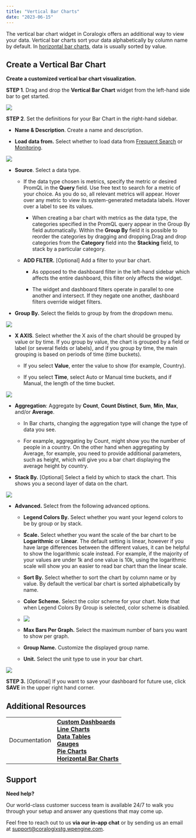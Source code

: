 ```yaml
---
title: "Vertical Bar Charts"
date: "2023-06-15"
---
```


The vertical bar chart widget in Coralogix offers an additional way to view your data. Vertical bar charts sort your data alphabetically by column name by default. In [horizontal bar charts](https://coralogixstg.wpengine.com/docs/horizontal-bar-charts/), data is usually sorted by value.

## Create a Vertical Bar Chart

**Create a customized vertical bar chart visualization.**

**STEP 1**. Drag and drop the **Vertical Bar Chart** widget from the left-hand side bar to get started.

![](images/Custom-Dashboards-Vertical-Bar-Chart-Add-Widget.png)

**STEP 2**. Set the definitions for your Bar Chart in the right-hand sidebar.

- **Name & Description**. Create a name and description.

- **Load data from.** Select whether to load data from [Frequent Search](https://coralogixstg.wpengine.com/docs/optimize-log-management-costs/#frequent-search-data-high-priority) or [Monitoring](https://coralogixstg.wpengine.com/docs/optimize-log-management-costs/#monitoring-data-medium-priority).

![](images/Frequent-Search-Monitoring.png)

- **Source**. Select a data type.
    
    - If the data type chosen is metrics, specify the metric or desired PromQL in the **Query** field. Use free text to search for a metric of your choice. As you do so, all relevant metrics will appear. Hover over any metric to view its system-generated metadata labels. Hover over a label to see its values.
        - When creating a bar chart with metrics as the data type, the categories specified in the PromQL query appear in the Group By field automatically. Within the **Group By** field it is possible to reorder the categories by dragging and dropping.Drag and drop categories from the **Category** field into the **Stacking** field, to stack by a particular category.
    
    - **ADD FILTER.** \[Optional\] Add a filter to your bar chart.
        - As opposed to the dashboard filter in the left-hand sidebar which affects the entire dashboard, this filter only affects the widget.
        
        - The widget and dashboard filters operate in parallel to one another and intersect. If they negate one another, dashboard filters override widget filters.

- **Group By.** Select the fields to group by from the dropdown menu.

![](images/Vertical-Bar-Chart-with-Load-Data-From.png)

- **X AXIS**. Select whether the X axis of the chart should be grouped by value or by time. If you group by value, the chart is grouped by a field or label (or several fields or labels), and if you group by time, the main grouping is based on periods of time (time buckets).
    - If you select **Value**, enter the value to show (for example, Country).
    
    - If you select **Time**, select Auto or Manual time buckets, and if Manual, the length of the time bucket.

![](images/Vertical-Bar-Chart-By-Time-With-Load-Data-From-1024x504.png)

- **Aggregation**: Aggregate by **Count**, **Count Distinct**, **Sum**, **Min**, **Max**, and/or **Average**.
    - In Bar charts, changing the aggregation type will change the type of data you see.
    
    - For example, aggregating by Count, might show you the number of people in a country. On the other hand when aggregating by Average, for example, you need to provide additional parameters, such as height, which will give you a bar chart displaying the average height by country.

- **Stack By.** \[Optional\] Select a field by which to stack the chart. This shows you a second layer of data on the chart.

![](images/Vertical-Bar-Chart-Stack-By-with-Load-Data-From-1024x504.png)

- **Advanced.** Select from the following advanced options.
    - **Legend Colors By.** Select whether you want your legend colors to be by group or by stack.
    
    - **Scale.** Select whether you want the scale of the bar chart to be **Logarithmic** or **Linear**. The default setting is linear, however if you have large differences between the different values, it can be helpful to show the logarithmic scale instead. For example, if the majority of your values are under 1k and one value is 10k, using the logarithmic scale will show you an easier to read bar chart than the linear scale.
    
    - **Sort By.** Select whether to sort the chart by column name or by value. By default the vertical bar chart is sorted alphabetically by name.
    
    - **Color Scheme.** Select the color scheme for your chart. Note that when Legend Colors By Group is selected, color scheme is disabled.
    
    - ![](images/Custom-Dashboards-Color-Scheme-Vertical-Bar-Chart.png)
    
    - **Max Bars Per Graph.** Select the maximum number of bars you want to show per graph.
    
    - **Group Name.** Customize the displayed group name.
    
    - **Unit.** Select the unit type to use in your bar chart.

![](images/Custom-Dashboards-Vertical-Bar-Chart-Advanced-1024x611.png)

**STEP 3.** \[Optional\] If you want to save your dashboard for future use, click **SAVE** in the upper right hand corner.

## Additional Resources

<table><tbody><tr><td>Documentation</td><td><strong><a href="https://coralogixstg.wpengine.com/docs/custom-dashboards/">Custom Dashboards</a></strong><br><strong><a href="http://www.coralogixstg.wpengine.com/docs/custom-dashboards-line-charts">Line Charts</a><br><a href="http://www.coralogixstg.wpengine.com/docs/custom-dashboards-data-tables">Data Tables</a><br><a href="http://www.coralogixstg.wpengine.com/docs/custom-dashboards-gauges">Gauges</a><br><a href="http://www.coralogixstg.wpengine.com/docs/custom-dashboards-pie-charts">Pie Charts</a></strong><br><strong><a href="https://coralogixstg.wpengine.com/docs/horizontal-bar-charts/">Horizontal Bar Charts</a></strong></td></tr></tbody></table>

## Support

**Need help?**

Our world-class customer success team is available 24/7 to walk you through your setup and answer any questions that may come up.

Feel free to reach out to us **via our in-app chat** or by sending us an email at [support@coralogixstg.wpengine.com](mailto:support@coralogixstg.wpengine.com).
